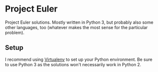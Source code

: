 # Project Euler

Project Euler solutions. Mostly written in Python 3, but probably also some other languages, too (whatever makes the most sense for the particular problem).

## Setup

I recommend using [Virtualenv](https://virtualenv.pypa.io/en/stable/) to set up your Python environment. Be sure to use Python 3 as the solutions won't necessarily work in Python 2.
